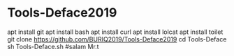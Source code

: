 # Tools-Deface2019
apt install git
apt install bash
apt install curl
apt install lolcat
apt install toilet
git clone https://github.com/BURIQ2019/Tools-Deface2019
cd Tools-Deface
sh Tools-Deface.sh
#salam Mr.t
